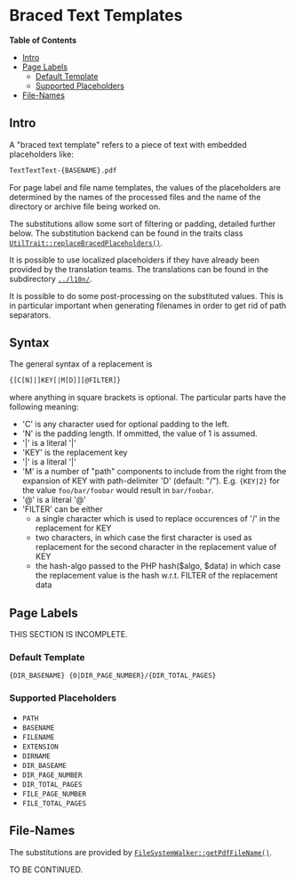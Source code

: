 # Braced Text Templates

<!-- markdown-toc start - Don't edit this section. Run M-x markdown-toc-refresh-toc -->
**Table of Contents**

- [Intro](#intro)
- [Page Labels](#page-labels)
  - [Default Template](#default-template)
  - [Supported Placeholders](#supported-placeholders)
- [File-Names](#file-names)

<!-- markdown-toc end -->

## Intro

A "braced text template" refers to a piece of text with embedded
placeholders like:

```txt
TextTextText-{BASENAME}.pdf
```

For page label and file name templates, the values of the placeholders
are determined by the names of the processed files and the name of the
directory or archive file being worked on.

The substitutions allow some sort of filtering or padding, detailed
further below. The substitution backend can be found in the traits class
[`UtilTrait::replaceBracedPlaceholders()`](../php-toolkit/Traits/UtilTrait.php#L403).

It is possible to use localized placeholders if they have already been
provided by the translation teams. The translations can be found in the
subdirectory [`../l10n/`](../l10n/).

It is possible to do some post-processing on the substituted
values. This is in particular important when generating filenames in
order to get rid of path separators.

## Syntax

The general syntax of a replacement is
```txt
{[C[N]|]KEY[|M[D]][@FILTER]}
```
where anything in square brackets is optional. The particular parts
have the following meaning:

- 'C' is any character used for optional padding to the left.
- 'N' is the padding length. If ommitted, the value of 1 is assumed.
- '|' is a literal '|'
- 'KEY' is the replacement key
- '|' is a literal '|'
- 'M' is a number of "path" components to include from the right from the
  expansion of KEY with path-delimiter 'D' (default: "/"). E.g. `{KEY|2}` for
  the value `foo/bar/foobar` would result in `bar/foobar`.
- '@' is a literal '@'
- 'FILTER' can be either
  - a single character which is used to replace occurences of '/' in the
    replacement for KEY
  - two characters, in which case the first character is used as replacement for
    the second character in the replacement value of KEY
  - the hash-algo passed to the PHP hash($algo, $data) in which case the replacement value
    is the hash w.r.t. FILTER of the replacement data

## Page Labels

THIS SECTION IS INCOMPLETE.

### Default Template

`{DIR_BASENAME} {0|DIR_PAGE_NUMBER}/{DIR_TOTAL_PAGES}`

### Supported Placeholders

- `PATH`
- `BASENAME`
- `FILENAME`
- `EXTENSION`
- `DIRNAME`
- `DIR_BASEAME`
- `DIR_PAGE_NUMBER`
- `DIR_TOTAL_PAGES`
- `FILE_PAGE_NUMBER`
- `FILE_TOTAL_PAGES`

## File-Names

The substitutions are provided by [`FileSystemWalker::getPdfFileName()`](../lib/Service/FileSystemWalker.php#L664).

TO BE CONTINUED.
